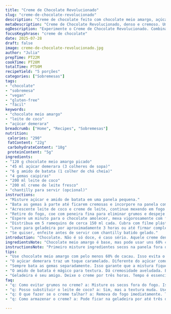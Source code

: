 ```yaml
---
title: "Creme de Chocolate Revolucionado"
slug: "creme-de-chocolate-revolucionado"
description: "Creme de chocolate feito com chocolate meio amargo, açúcar demerara e amido de batata. Usa gemas caipiras e leite de coco junto com creme de leite fresco. Processo envolve fervura lenta com mexida e resfriamento para textura densa. Rende 5 porções cremosas. Receita sem glúten e vegana parcialmente adaptada com leite de coco."
metaDescription: "Creme de Chocolate Revolucionado, denso e cremoso. Um toque brasileiro com leite de coco e chocolate meio amargo. Delicie-se."
ogDescription: "Experimente o Creme de Chocolate Revolucionado. Combinação perfeita de chocolate, leite de coco e um toque de açúcar demerara."
focusKeyphrase: "creme de chocolate"
date: 2025-07-28
draft: false
image: creme-de-chocolate-revolucionado.jpg
author: "Julia"
prepTime: PT22M
cookTime: PT28M
totalTime: PT50M
recipeYield: "5 porções"
categories: ["Sobremesas"]
tags:
- "chocolate"
- "sobremesa"
- "vegan"
- "gluten-free"
- "fácil"
keywords:
- "chocolate meio amargo"
- "leite de coco"
- "açúcar demerara"
breadcrumb: ["Home", "Recipes", "Sobremesas"]
nutrition: 
 calories: "290"
 fatContent: "22g"
 carbohydrateContent: "18g"
 proteinContent: "5g"
ingredients:
- "120 g chocolate meio amargo picado"
- "45 ml açúcar demerara (3 colheres de sopa)"
- "6 g amido de batata (1 colher de chá cheia)"
- "4 gemas caipiras"
- "200 ml leite de coco"
- "200 ml creme de leite fresco"
- "chantilly para servir (opcional)"
instructions:
- "Misture açúcar e amido de batata em uma panela pequena."
- "Bata as gemas à parte até ficarem cremosas e incorpore na panela com açúcar e amido, mexendo sem parar."
- "Acrescente leite de coco e creme de leite, continue mexendo em fogo médio até quase ferver lentamente, cuidado para não queimar. Mexa sempre para não empelotar e grudar."
- "Retire do fogo, coe com peneira fina para eliminar grumos e despeje imediatamente sobre o chocolate picado em um recipiente."
- "Espere um minuto para o chocolate amolecer, mexa vigorosamente com fouet até a mistura ficar uniforme e brilhante."
- "Distribua em 5 ramequins de cerca 150 ml cada. Cubra com filme plástico aderente encostando na superfície para não criar película."
- "Leve para geladeira por aproximadamente 3 horas ou até firmar completamente."
- "Se quiser, enfeite antes de servir com chantilly batido gelado."
introduction: "Chocolate. Não é só doce, é caso sério. Aquele creme denso, que escorrega devagar na língua, é quase terapia. Nessa versão tem um twist: leite de coco no lugar do leite comum, um toque do Brasil no clássico francês. O amido que normalmente usa-se milho foi trocado por amido de batata. Bem simples, mas muda o jogo na textura. E o açúcar? Nada de refinado, usei demerara, cru, que tem sabor forte, quase caramelado. Demora um pouco, sim, fervura cuidadosa, mexer sem preguiça. Dá trabalho, mas ninguém disse que chocolate fácil vale a pena. Quer algo diferente? Chá de hortelã pra acompanhar, quebra o peso na boca. Ou café preto, daquele forte, sem açúcar. Serve gelado, com ou sem chantilly batido, fica mousse, fica potinho de felicidade. Zero glúten, parou por aqui a frescura. Não tem nozes, nem lactose exagerada. Só o gosto. Puro, bruto, mas feito devagar."
ingredientsNote: "Chocolate meio amargo é base, mas pode usar uns 60% cacau no mínimo pra não ficar enjoado. Açúcar demerara deixa final caramelado, evita aquele doce mela-cueca do demerara comum, que é mais refinado. Amido de batata dá textura mais aveludada que o milho, tenta nas próximas vezes. Gemas precisam de qualidade e preferência caipira, se puder fresco na feira. Leite de coco dá untuosidade e um toque sutil semi doce que equilibra bem com o amargo do chocolate, substitui o leite tradicional, e é opção pra quem fica com intolerância. Creme de leite fresco ajuda na cremosidade, pode ser substituído por creme vegetal se quiser versão vegana parcial. Chantilly opcional, pode ser fresco ou comprado pronto para decoração, sem exagero. Ramequins não muito grandes ajudam a porção ser mais prática e evitar desperdício. Filma de plástico é obrigatório para evitar película endurecida na superfície do creme."
instructionsNote: "Primeiro misture ingredientes secos na panela fora do fogo, açúcar e amido, para não formar grumos. Bata gemas em separado antes de juntar, sem pressa. Junte líquidos e volte ao fogo, mexa sempre em fogo médio, não deixe ferver rápido para não talhar. A mistura vai engrossar devagar, cuidado para não passar do ponto que vira talhar. Coar é importante pra garantir textura sedosa depois de misturar no chocolate. Chocolate picado recebe imediatamente líquido quente pra derreter. Mexa bem e rápido para homogeneizar e evitar granulos de chocolate duro. Distribua nos potes, cubra com filme plástico para criar barreira contra ressecamento. Resfriamento pode ser mais longo, geladeira ajuda a firmar. Quando for desenformar, tenha ajuda fria à mão, chantilly opcional pra deixar mais leve. Serve fresco, leve, delicado, com a rusticidade do chocolate de verdade. Cozinha é tentar de novo e acertar detalhes que moldam o sabor."
tips:
- "Use chocolate meio amargo com pelo menos 60% de cacau. Isso evita o sabor enjoativo. Pode parecer básico, mas é crucial."
- "O açúcar demerara traz um toque caramelado. Diferente do açúcar comum, ele equilibra o amargo. Use sempre o demerara, não adianta fugir."
- "Sempre bata as gemas separadamente. Isso garante que a mistura fique lisa. E não esqueça, mexer não é só mexer, é atenção."
- "O amido de batata é mágico para textura. Dá cremosidade aveludada. Experimente usar na próxima receita, é simples e faz a diferença."
- "Geladeira é seu amigo. Deixe o creme por três horas. Tempo é essencial para firmar. Não tenha pressa, chocolate exige paciência."
faq:
- "q: Como evitar grumos no creme? a: Misture os secos fora do fogo. Isso ajuda. E bata as gemas antes. Dê atenção ao mexer."
- "q: Posso substituir o leite de coco? a: Sim, mas a textura muda. Use leite comum, leite vegetal. Mas a cremosidade é diferente."
- "q: O que fazer se o creme talhar? a: Remova do fogo imediatamente. Tente mexer sem parar, atenção é chave. Pode coar para melhorar."
- "q: Como armazenar o creme? a: Pode ficar na geladeira por até três dias. Use recipiente fechado. Para evitar secar, filme plástico ajuda."

---
```

